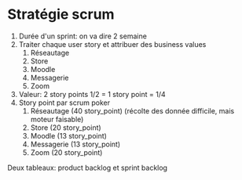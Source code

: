 Stratégie scrum
================

1. Durée d'un sprint: on va dire 2 semaine
2. Traiter chaque user story et attribuer des business values
	1. Réseautage
	2. Store
	3. Moodle
	4. Messagerie
	5. Zoom
3. Valeur: 2 story points 1/2 = 1 story point = 1/4
4. Story point par scrum poker
	1. Réseautage (40 story_point) (récolte des donnée difficile, mais moteur faisable)
	2. Store (20 story_point)
	3. Moodle (13 story_point)
	4. Messagerie (13 story_point)
	5. Zoom (20 story_point)

Deux tableaux: product backlog et sprint backlog
